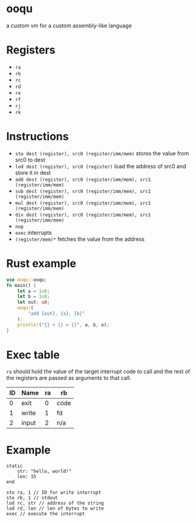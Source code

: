 # ooqu
a custom vm for a custom assembly-like language

# Registers
- `ra`
- `rb`
- `rc`
- `rd`
- `re`
- `rf`
- `rj`
- `rk`

# Instructions
- `sto dest (register), src0 (register/imm/mem)` stores the value from src0 to dest
- `lod dest (register), src0 (register)` load the address of src0 and store it in dest
- `add dest (register), src0 (register/imm/mem), src1 (register/imm/mem)`
- `sub dest (register), src0 (register/imm/mem), src1 (register/imm/mem)`
- `mul dest (register), src0 (register/imm/mem), src1 (register/imm/mem)`
- `div dest (register), src0 (register/imm/mem), src1 (register/imm/mem)`
- `nop`
- `exec` interrupts
- `(register/mem)*` fetches the value from the address

# Rust example
```rs
use ooqu::ooqu;
fn main() {
    let a = 1u8;
    let b = 1u8;
    let out: u8;
    ooqu!(
        "add {out}, {a}, {b}"
    );
    println!("{} + {} = {}", a, b, o);
}
```

# Exec table
`ra` should hold the value of the target interrupt code to call and the rest of the registers are passed as arguments to that call.

ID   |   Name   | ra   | rb  |
-----|----------|------|-----|
0    | exit     | 0    | code|
1    | write    | 1    | fd  |
2    | input    | 2    | n/a |

# Example
```
static
    str: "hello, world!"
    len: 15
end

sto ra, 1 // ID for write interrupt 
sto rb, 1 // stdout
lod rc, str // address of the string
lod rd, len // len of bytes to write
exec // execute the interrupt
```
